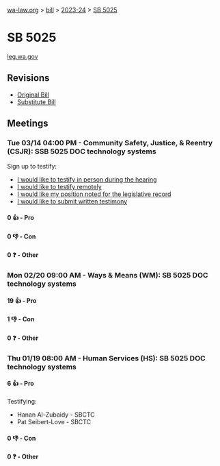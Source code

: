 [wa-law.org](/) > [bill](/bill/) > [2023-24](/bill/2023-24/) > [SB 5025](/bill/2023-24/sb/5025/)

# SB 5025
[leg.wa.gov](https://app.leg.wa.gov/billsummary?BillNumber=5025&Year=2023&Initiative=false)

## Revisions
* [Original Bill](1/)
* [Substitute Bill](S/)

## Meetings
### Tue 03/14 04:00 PM - Community Safety, Justice, & Reentry (CSJR): SSB 5025 DOC technology systems
Sign up to testify:
* [I would like to testify in person during the hearing](https://app.leg.wa.gov/csi/Testifier/Add?chamber=House&mId=30971&aId=153105&caId=21984&tId=1)
* [I would like to testify remotely](https://app.leg.wa.gov/csi/Testifier/Add?chamber=House&mId=30971&aId=153105&caId=21984&tId=2)
* [I would like my position noted for the legislative record](https://app.leg.wa.gov/csi/Testifier/Add?chamber=House&mId=30971&aId=153105&caId=21984&tId=3)
* [I would like to submit written testimony](https://app.leg.wa.gov/csi/Testifier/Add?chamber=House&mId=30971&aId=153105&caId=21984&tId=4)

#### 0 👍 - Pro

#### 0 👎 - Con

#### 0 ❓ - Other

### Mon 02/20 09:00 AM - Ways & Means (WM): SB 5025 DOC technology systems
#### 19 👍 - Pro

#### 1 👎 - Con

#### 0 ❓ - Other

### Thu 01/19 08:00 AM - Human Services (HS): SB 5025 DOC technology systems
#### 6 👍 - Pro
Testifying:
* Hanan Al-Zubaidy - SBCTC
* Pat Seibert-Love - SBCTC

#### 0 👎 - Con

#### 0 ❓ - Other
